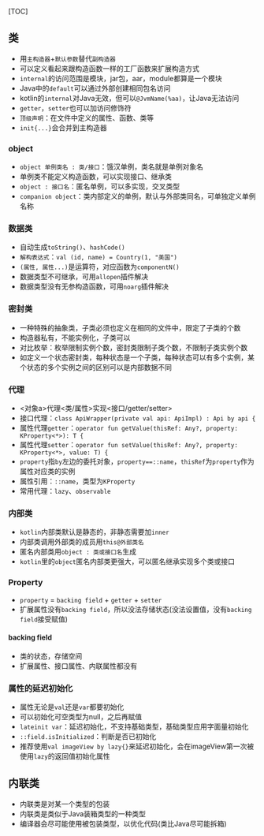 [TOC]

## 类
* 用`主构造器`+`默认参数`替代`副构造器`
* 可以定义看起来跟构造函数一样的工厂函数来扩展构造方式
* `internal`的访问范围是模块，jar包，aar，module都算是一个模块
* Java中的`default`可以通过外部创建相同包名访问
* kotlin的`internal`对Java无效，但可以`@JvmName(%aa)`，让Java无法访问
* `getter`，`setter`也可以加访问修饰符
* `顶级声明`：在文件中定义的属性、函数、类等
* `init{...}`会合并到主构造器

### object
* `object 单例类名 : 类/接口`：饿汉单例，类名就是单例对象名
* 单例类不能定义构造函数，可以实现接口、继承类
* `object : 接口名`：匿名单例，可以多实现，交叉类型
* `companion object`：类内部定义的单例，默认与外部类同名，可单独定义单例名称

### 数据类
* 自动生成`toString()`、`hashCode()`
* `解构表达式`：`val (id, name) = Country(1, "美国")`
* `(属性, 属性...)`是运算符，对应函数为`componentN()`
* 数据类型不可继承，可用`allopen`插件解决
* 数据类型没有无参构造函数，可用`noarg`插件解决

### 密封类
* 一种特殊的抽象类，子类必须也定义在相同的文件中，限定了子类的个数
* 构造器私有，不能实例化，子类可以
* 对比枚举：枚举限制实例个数，密封类限制子类个数，不限制子类实例个数
* 如定义一个状态密封类，每种状态是一个子类，每种状态可以有多个实例，某个状态的多个实例之间的区别可以是内部数据不同

### 代理
* <对象a>代理<类/属性>实现<接口/getter/setter>
* 接口代理：`class ApiWrapper(private val api: ApiImpl) : Api by api {`
* 属性代理`getter`：`operator fun getValue(thisRef: Any?, property: KProperty<*>): T {`
* 属性代理`setter`：`operator fun setValue(thisRef: Any?, property: KProperty<*>, value: T) {`
* `property`指`by`左边的委托对象，`property==::name`，`thisRef`为`property`作为属性对应类的实例
* 属性引用：`::name`，类型为`KProperty`
* 常用代理：`lazy`、`observable`

### 内部类
* `kotlin`内部类默认是静态的，非静态需要加`inner`
* 内部类调用外部类的成员用`this@外部类名`
* 匿名内部类用`object : 类或接口名`生成
* `kotlin`里的`object`匿名内部类更强大，可以匿名继承实现多个类或接口

### Property
* `property` = `backing field` + `getter` + `setter`
* 扩展属性没有`backing field`，所以没法存储状态(没法设置值，没有`backing field`接受赋值)

#### backing field
* 类的状态，存储空间
* 扩展属性、接口属性、内联属性都没有

### 属性的延迟初始化
* 属性无论是`val`还是`var`都要初始化
* 可以初始化可空类型为null，之后再赋值
* `lateinit var`：延迟初始化，不支持基础类型，基础类型应用字面量初始化
* `::field.isInitialized`：判断是否已初始化
* 推荐使用`val imageView by lazy{}`来延迟初始化，会在imageView第一次被使用`lazy`的返回值初始化属性

## 内联类
* 内联类是对某一个类型的包装
* 内联类是类似于Java装箱类型的一种类型
* 编译器会尽可能使用被包装类型，以优化代码(类比Java尽可能拆箱)